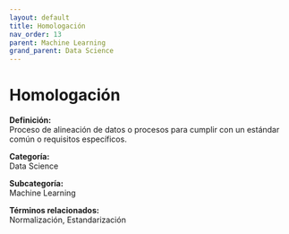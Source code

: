 ```yaml
---
layout: default
title: Homologación
nav_order: 13
parent: Machine Learning
grand_parent: Data Science
---
```


# Homologación

**Definición:**  
Proceso de alineación de datos o procesos para cumplir con un estándar común o requisitos específicos.

**Categoría:**  
Data Science  

**Subcategoría:**  
Machine Learning

**Términos relacionados:**  
Normalización, Estandarización
